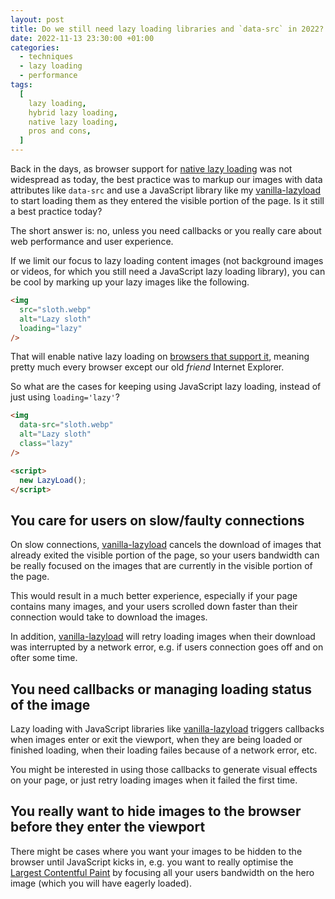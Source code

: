 ```yaml
---
layout: post
title: Do we still need lazy loading libraries and `data-src` in 2022?
date: 2022-11-13 23:30:00 +01:00
categories:
  - techniques
  - lazy loading
  - performance
tags:
  [
    lazy loading,
    hybrid lazy loading,
    native lazy loading,
    pros and cons,
  ]
---
```


Back in the days, as browser support for [native lazy loading](https://web.dev/browser-level-image-lazy-loading/) was not widespread as today, the best practice was to markup our images with data attributes like `data-src` and use a JavaScript library like my [vanilla-lazyload](https://github.com/verlok/vanilla-lazyload) to start loading them as they entered the visible portion of the page. Is it still a best practice today?

The short answer is: no, unless you need callbacks or you really care about web performance and user experience.

If we limit our focus to lazy loading content images (not background images or videos, for which you still need a JavaScript lazy loading library), you can be cool by marking up your lazy images like the following.

```html
<img
  src="sloth.webp"
  alt="Lazy sloth"
  loading="lazy"
/>
```

That will enable native lazy loading on [browsers that support it](https://caniuse.com/loading-lazy-attr), meaning pretty much every browser except our old _friend_ Internet Explorer.

So what are the cases for keeping using JavaScript lazy loading, instead of just using `loading='lazy'`?

```html
<img
  data-src="sloth.webp"
  alt="Lazy sloth"
  class="lazy"
/>

<script>
  new LazyLoad();
</script>
```

## You care for users on slow/faulty connections

On slow connections, [vanilla-lazyload](https://github.com/verlok/vanilla-lazyload) cancels the download of images that already exited the visible portion of the page, so your users bandwidth can be really focused on the images that are currently in the visible portion of the page.

This would result in a much better experience, especially if your page contains many images, and your users scrolled down faster than their connection would take to download the images.

In addition, [vanilla-lazyload](https://github.com/verlok/vanilla-lazyload) will retry loading images when their download was interrupted by a network error, e.g. if users connection goes off and on ofter some time.


## You need callbacks or managing loading status of the image

Lazy loading with JavaScript libraries like [vanilla-lazyload](https://github.com/verlok/vanilla-lazyload) triggers callbacks when images enter or exit the viewport, when they are being loaded or finished loading, when their loading failes because of a network error, etc.

You might be interested in using those callbacks to generate visual effects on your page, or just retry loading images when it failed the first time.


## You really want to hide images to the browser before they enter the viewport

There might be cases where you want your images to be hidden to the browser until JavaScript kicks in, e.g. you want to really optimise the [Largest Contentful Paint](https://web.dev/lcp/) by focusing all your users bandwidth on the hero image (which you will have eagerly loaded).
